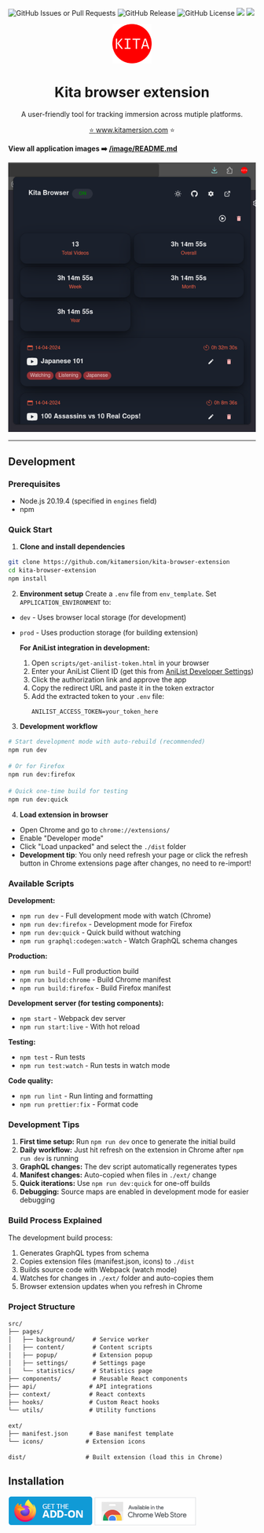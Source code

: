 ![GitHub Issues or Pull Requests](https://img.shields.io/github/issues/kitamersion/kita-browser-extension?style=for-the-badge)
![GitHub Release](https://img.shields.io/github/v/release/kitamersion/kita-browser-extension?style=for-the-badge)
![GitHub License](https://img.shields.io/github/license/kitamersion/kita-browser-extension?style=for-the-badge)
[![][firefox-shield]][firefox-addon-url]
[![][chrome-shield]][chrome-addon-url]

[firefox-addon-url]: https://addons.mozilla.org/en-US/firefox/addon/kita-browser/
[firefox-shield]: https://img.shields.io/badge/Firefox-Install-blue?style=for-the-badge
[chrome-addon-url]: https://chromewebstore.google.com/detail/kita-browser/bfcnppooaljdcjdkcgdnlbggjoimlcgn
[chrome-shield]: https://img.shields.io/badge/Chrome-Install-yellow?style=for-the-badge

<div align="center">
  <a href="https://github.com/kitamersion/kita-browser-extension">
    <img src="ext/icons/enabled/icon512.png" alt="Logo" width="80" height="80">
  </a>

  <h1 align="center">Kita browser extension</h1>

  <p align="center">
    A user-friendly tool for tracking immersion across mutiple platforms.
  </p>

<a align="center" href="https://www.kitamersion.com">⭐ www.kitamersion.com ⭐</a>

</div>

**View all application images ➡️ [/image/README.md](/images/README.md)**

![kita-popup-darkmode](/images/app/kita-popup-darkmode.png)

---

## Development

### Prerequisites

- Node.js 20.19.4 (specified in `engines` field)
- npm

### Quick Start

1. **Clone and install dependencies**

```bash
git clone https://github.com/kitamersion/kita-browser-extension
cd kita-browser-extension
npm install
```

2. **Environment setup**
   Create a `.env` file from `env_template`. Set `APPLICATION_ENVIRONMENT` to:

- `dev` - Uses browser local storage (for development)
- `prod` - Uses production storage (for building extension)

  **For AniList integration in development:**
  1.  Open `scripts/get-anilist-token.html` in your browser
  2.  Enter your AniList Client ID (get this from [AniList Developer Settings](https://anilist.co/settings/developer))
  3.  Click the authorization link and approve the app
  4.  Copy the redirect URL and paste it in the token extractor
  5.  Add the extracted token to your `.env` file:
      ```
      ANILIST_ACCESS_TOKEN=your_token_here
      ```

3. **Development workflow**

```bash
# Start development mode with auto-rebuild (recommended)
npm run dev

# Or for Firefox
npm run dev:firefox

# Quick one-time build for testing
npm run dev:quick
```

4. **Load extension in browser**

- Open Chrome and go to `chrome://extensions/`
- Enable "Developer mode"
- Click "Load unpacked" and select the `./dist` folder
- **Development tip**: You only need refresh your page or click the refresh button in Chrome extensions page after changes, no need to re-import!

### Available Scripts

**Development:**

- `npm run dev` - Full development mode with watch (Chrome)
- `npm run dev:firefox` - Development mode for Firefox
- `npm run dev:quick` - Quick build without watching
- `npm run graphql:codegen:watch` - Watch GraphQL schema changes

**Production:**

- `npm run build` - Full production build
- `npm run build:chrome` - Build Chrome manifest
- `npm run build:firefox` - Build Firefox manifest

**Development server (for testing components):**

- `npm start` - Webpack dev server
- `npm run start:live` - With hot reload

**Testing:**

- `npm test` - Run tests
- `npm run test:watch` - Run tests in watch mode

**Code quality:**

- `npm run lint` - Run linting and formatting
- `npm run prettier:fix` - Format code

### Development Tips

1. **First time setup:** Run `npm run dev` once to generate the initial build
2. **Daily workflow:** Just hit refresh on the extension in Chrome after `npm run dev` is running
3. **GraphQL changes:** The dev script automatically regenerates types
4. **Manifest changes:** Auto-copied when files in `./ext/` change
5. **Quick iterations:** Use `npm run dev:quick` for one-off builds
6. **Debugging:** Source maps are enabled in development mode for easier debugging

### Build Process Explained

The development build process:

1. Generates GraphQL types from schema
2. Copies extension files (manifest.json, icons) to `./dist`
3. Builds source code with Webpack (watch mode)
4. Watches for changes in `./ext/` folder and auto-copies them
5. Browser extension updates when you refresh in Chrome

### Project Structure

```
src/
├── pages/
│   ├── background/     # Service worker
│   ├── content/        # Content scripts
│   ├── popup/          # Extension popup
│   ├── settings/       # Settings page
│   └── statistics/     # Statistics page
├── components/         # Reusable React components
├── api/               # API integrations
├── context/           # React contexts
├── hooks/             # Custom React hooks
└── utils/             # Utility functions

ext/
├── manifest.json      # Base manifest template
└── icons/            # Extension icons

dist/                 # Built extension (load this in Chrome)
```

## Installation

[![](images/addon/firefox-addons.png)](https://addons.mozilla.org/en-US/firefox/addon/kita-browser/)
[![](images/addon/chrome-web-store.png)](https://chromewebstore.google.com/detail/kita-browser/bfcnppooaljdcjdkcgdnlbggjoimlcgn)
